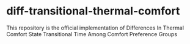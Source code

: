 # diff-transitional-thermal-comfort
This repository is the official implementation of Differences In Thermal Comfort State Transitional Time Among Comfort Preference Groups
